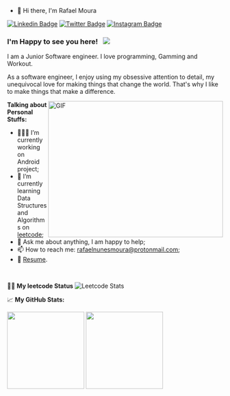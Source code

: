 - 👋  Hi there, I'm Rafael Moura

[![Linkedin Badge](https://img.shields.io/badge/-LinkedIn-0e76a8?style=flat-square&logo=Linkedin&logoColor=white)](https://www.linkedin.com/in/rafaelnunesmoura/)
[![Twitter Badge](https://img.shields.io/badge/-Twitter-00acee?style=flat-square&logo=Twitter&logoColor=white)](https://twitter.com/rafaelm229)
[![Instagram Badge](https://img.shields.io/badge/-Instagram-e4405f?style=flat-square&logo=Instagram&logoColor=white)](https://instagram.com/devrafaelmoura)

### I'm Happy to see you here! &nbsp; ![](https://visitor-badge.glitch.me/badge?page_id=rafaelnunesmoura.rafael)

I am a Junior Software engineer. I love programming, Gamming and Workout.

As a software engineer, I enjoy using my obsessive attention to detail, my unequivocal love for making things that change the world. That's why I like to make things that make a difference.

<img align="right" alt="GIF" src="https://github.com/Gapur/Gapur/blob/master/coding.gif?raw=true" width="408" height="318" />
  

**Talking about Personal Stuffs:**

- 👨🏻‍💻 I’m currently working on Android project;
- 🚀 I’m currently learning Data Structures and Algorithms on [leetcode](https://leetcode.com/rafaelnunesmoura/);
- 💬 Ask me about anything, I am happy to help;
- 📫 How to reach me: rafaelnunesmoura@protonmail.com;
- 📝 [Resume](!).

</br>

👨‍💻 **My leetcode Status**
![Leetcode Stats](https://leetcode.card.workers.dev/?username=rafaelnunesmoura&theme=auto)

📈 **My GitHub Stats:**

<p>
  <img height="180em" src="https://github-readme-stats.vercel.app/api?username=rafaelnunesmoura&show_icons=true&hide_border=true&&count_private=true&include_all_commits=true" />
  <img height="180em" src="https://github-readme-stats.vercel.app/api/top-langs/?username=rafaelnunesmoura&exclude_repo=KNN-Image-Classification&show_icons=true&hide_border=true&layout=compact&langs_count=8"/>
</p>
